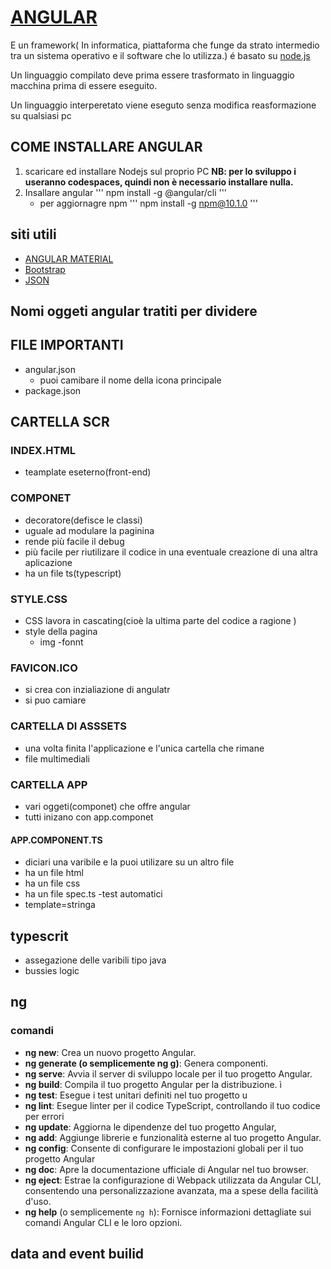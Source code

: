 # [ANGULAR](https://angular.io/)

E un framework( In informatica, piattaforma che funge da strato intermedio tra un sistema operativo e il software che lo utilizza.)
é basato su [node.js](https://v8.dev/)

Un linguaggio compilato deve prima essere trasformato in linguaggio macchina prima di essere eseguito.

Un linguaggio interperetato viene eseguto senza modifica reasformazione su qualsiasi pc

## COME INSTALLARE ANGULAR

1. scaricare ed installare Nodejs sul proprio PC **NB: per lo sviluppo i useranno codespaces, quindi non è necessario installare nulla.**
2. Insallare angular
'''
npm install -g @angular/cli
'''
    - per aggiornagre npm
        '''
        npm install -g npm@10.1.0
        '''

## siti utili

- [ANGULAR MATERIAL](https://material.angular.io/)
- [Bootstrap](https://getbootstrap.com/)
- [JSON](http://www.json.org/json-it.html)

## Nomi oggeti angular tratiti per dividere

## FILE IMPORTANTI

- angular.json
  - puoi camibare il nome della icona principale
- package.json

## CARTELLA SCR

### INDEX.HTML

- teamplate eseterno(front-end)

### COMPONET

- decoratore(defisce le classi)
- uguale ad modulare la paginina
- rende più facile il debug
- più facile per riutilizare il codice in una eventuale creazione di una altra aplicazione
- ha un file ts(typescript)

### STYLE.CSS

- CSS lavora in cascating(cioè la ultima parte del codice a ragione )
- style della pagina
  - img
    -fonnt

### FAVICON.ICO

- si crea con inzialiazione di angulatr
- si puo camiare

### CARTELLA DI ASSSETS

- una volta finita l'applicazione e l'unica cartella che rimane
- file multimediali

### CARTELLA APP

- vari oggeti(componet) che offre angular
- tutti inizano con app.componet

#### APP.COMPONENT.TS

- diciari una varibile e la puoi utilizare su un altro file
- ha un file html
- ha un file css
- ha un file spec.ts
    -test automatici
- template=stringa

## typescrit

- assegazione delle varibili tipo java
- bussies logic

## ng

### comandi

- **ng new**: Crea un nuovo progetto Angular.
- **ng generate (o semplicemente ng g)**: Genera componenti.
- **ng serve**: Avvia il server di sviluppo locale per il tuo progetto Angular.
- **ng build**: Compila il tuo progetto Angular per la distribuzione. ì
- **ng test**: Esegue i test unitari definiti nel tuo progetto u
- **ng lint**: Esegue linter per il codice TypeScript, controllando il tuo codice per errori
- **ng update**: Aggiorna le dipendenze del tuo progetto Angular,
- **ng add**: Aggiunge librerie e funzionalità esterne al tuo progetto Angular.
- **ng config**: Consente di configurare le impostazioni globali per il tuo progetto Angular
- **ng doc**: Apre la documentazione ufficiale di Angular nel tuo browser.
- **ng eject**: Estrae la configurazione di Webpack utilizzata da Angular CLI, consentendo una personalizzazione avanzata, ma a spese della facilità d'uso.
- **ng help** (o semplicemente `ng h`): Fornisce informazioni dettagliate sui comandi Angular CLI e le loro opzioni.

## data and event builid
